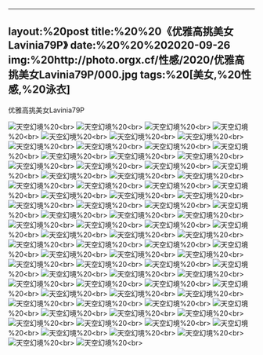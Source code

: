﻿---
layout:%20post
title:%20%20《优雅高挑美女Lavinia79P》
date:%20%20%202020-09-26
img:%20http://photo.orgx.cf/性感/2020/优雅高挑美女Lavinia79P/000.jpg
tags:%20[美女,%20性感,%20泳衣]
---

优雅高挑美女Lavinia79P



![天空幻境](http://photo.orgx.cf/性感/2020/优雅高挑美女Lavinia79P/001.jpg%20''天空幻境'')%20<br>
![天空幻境](http://photo.orgx.cf/性感/2020/优雅高挑美女Lavinia79P/002.jpg%20''天空幻境'')%20<br>
![天空幻境](http://photo.orgx.cf/性感/2020/优雅高挑美女Lavinia79P/003.jpg%20''天空幻境'')%20<br>
![天空幻境](http://photo.orgx.cf/性感/2020/优雅高挑美女Lavinia79P/004.jpg%20''天空幻境'')%20<br>
![天空幻境](http://photo.orgx.cf/性感/2020/优雅高挑美女Lavinia79P/005.jpg%20''天空幻境'')%20<br>
![天空幻境](http://photo.orgx.cf/性感/2020/优雅高挑美女Lavinia79P/006.jpg%20''天空幻境'')%20<br>
![天空幻境](http://photo.orgx.cf/性感/2020/优雅高挑美女Lavinia79P/007.jpg%20''天空幻境'')%20<br>
![天空幻境](http://photo.orgx.cf/性感/2020/优雅高挑美女Lavinia79P/008.jpg%20''天空幻境'')%20<br>
![天空幻境](http://photo.orgx.cf/性感/2020/优雅高挑美女Lavinia79P/009.jpg%20''天空幻境'')%20<br>
![天空幻境](http://photo.orgx.cf/性感/2020/优雅高挑美女Lavinia79P/010.jpg%20''天空幻境'')%20<br>
![天空幻境](http://photo.orgx.cf/性感/2020/优雅高挑美女Lavinia79P/011.jpg%20''天空幻境'')%20<br>
![天空幻境](http://photo.orgx.cf/性感/2020/优雅高挑美女Lavinia79P/012.jpg%20''天空幻境'')%20<br>
![天空幻境](http://photo.orgx.cf/性感/2020/优雅高挑美女Lavinia79P/013.jpg%20''天空幻境'')%20<br>
![天空幻境](http://photo.orgx.cf/性感/2020/优雅高挑美女Lavinia79P/014.jpg%20''天空幻境'')%20<br>
![天空幻境](http://photo.orgx.cf/性感/2020/优雅高挑美女Lavinia79P/015.jpg%20''天空幻境'')%20<br>
![天空幻境](http://photo.orgx.cf/性感/2020/优雅高挑美女Lavinia79P/016.jpg%20''天空幻境'')%20<br>
![天空幻境](http://photo.orgx.cf/性感/2020/优雅高挑美女Lavinia79P/017.jpg%20''天空幻境'')%20<br>
![天空幻境](http://photo.orgx.cf/性感/2020/优雅高挑美女Lavinia79P/018.jpg%20''天空幻境'')%20<br>
![天空幻境](http://photo.orgx.cf/性感/2020/优雅高挑美女Lavinia79P/019.jpg%20''天空幻境'')%20<br>
![天空幻境](http://photo.orgx.cf/性感/2020/优雅高挑美女Lavinia79P/020.jpg%20''天空幻境'')%20<br>
![天空幻境](http://photo.orgx.cf/性感/2020/优雅高挑美女Lavinia79P/021.jpg%20''天空幻境'')%20<br>
![天空幻境](http://photo.orgx.cf/性感/2020/优雅高挑美女Lavinia79P/022.jpg%20''天空幻境'')%20<br>
![天空幻境](http://photo.orgx.cf/性感/2020/优雅高挑美女Lavinia79P/023.jpg%20''天空幻境'')%20<br>
![天空幻境](http://photo.orgx.cf/性感/2020/优雅高挑美女Lavinia79P/024.jpg%20''天空幻境'')%20<br>
![天空幻境](http://photo.orgx.cf/性感/2020/优雅高挑美女Lavinia79P/025.jpg%20''天空幻境'')%20<br>
![天空幻境](http://photo.orgx.cf/性感/2020/优雅高挑美女Lavinia79P/026.jpg%20''天空幻境'')%20<br>
![天空幻境](http://photo.orgx.cf/性感/2020/优雅高挑美女Lavinia79P/027.jpg%20''天空幻境'')%20<br>
![天空幻境](http://photo.orgx.cf/性感/2020/优雅高挑美女Lavinia79P/028.jpg%20''天空幻境'')%20<br>
![天空幻境](http://photo.orgx.cf/性感/2020/优雅高挑美女Lavinia79P/029.jpg%20''天空幻境'')%20<br>
![天空幻境](http://photo.orgx.cf/性感/2020/优雅高挑美女Lavinia79P/030.jpg%20''天空幻境'')%20<br>
![天空幻境](http://photo.orgx.cf/性感/2020/优雅高挑美女Lavinia79P/031.jpg%20''天空幻境'')%20<br>
![天空幻境](http://photo.orgx.cf/性感/2020/优雅高挑美女Lavinia79P/032.jpg%20''天空幻境'')%20<br>
![天空幻境](http://photo.orgx.cf/性感/2020/优雅高挑美女Lavinia79P/033.jpg%20''天空幻境'')%20<br>
![天空幻境](http://photo.orgx.cf/性感/2020/优雅高挑美女Lavinia79P/034.jpg%20''天空幻境'')%20<br>
![天空幻境](http://photo.orgx.cf/性感/2020/优雅高挑美女Lavinia79P/035.jpg%20''天空幻境'')%20<br>
![天空幻境](http://photo.orgx.cf/性感/2020/优雅高挑美女Lavinia79P/036.jpg%20''天空幻境'')%20<br>
![天空幻境](http://photo.orgx.cf/性感/2020/优雅高挑美女Lavinia79P/037.jpg%20''天空幻境'')%20<br>
![天空幻境](http://photo.orgx.cf/性感/2020/优雅高挑美女Lavinia79P/038.jpg%20''天空幻境'')%20<br>
![天空幻境](http://photo.orgx.cf/性感/2020/优雅高挑美女Lavinia79P/039.jpg%20''天空幻境'')%20<br>
![天空幻境](http://photo.orgx.cf/性感/2020/优雅高挑美女Lavinia79P/040.jpg%20''天空幻境'')%20<br>
![天空幻境](http://photo.orgx.cf/性感/2020/优雅高挑美女Lavinia79P/041.jpg%20''天空幻境'')%20<br>
![天空幻境](http://photo.orgx.cf/性感/2020/优雅高挑美女Lavinia79P/042.jpg%20''天空幻境'')%20<br>
![天空幻境](http://photo.orgx.cf/性感/2020/优雅高挑美女Lavinia79P/043.jpg%20''天空幻境'')%20<br>
![天空幻境](http://photo.orgx.cf/性感/2020/优雅高挑美女Lavinia79P/044.jpg%20''天空幻境'')%20<br>
![天空幻境](http://photo.orgx.cf/性感/2020/优雅高挑美女Lavinia79P/045.jpg%20''天空幻境'')%20<br>
![天空幻境](http://photo.orgx.cf/性感/2020/优雅高挑美女Lavinia79P/046.jpg%20''天空幻境'')%20<br>
![天空幻境](http://photo.orgx.cf/性感/2020/优雅高挑美女Lavinia79P/047.jpg%20''天空幻境'')%20<br>
![天空幻境](http://photo.orgx.cf/性感/2020/优雅高挑美女Lavinia79P/048.jpg%20''天空幻境'')%20<br>
![天空幻境](http://photo.orgx.cf/性感/2020/优雅高挑美女Lavinia79P/049.jpg%20''天空幻境'')%20<br>
![天空幻境](http://photo.orgx.cf/性感/2020/优雅高挑美女Lavinia79P/050.jpg%20''天空幻境'')%20<br>
![天空幻境](http://photo.orgx.cf/性感/2020/优雅高挑美女Lavinia79P/051.jpg%20''天空幻境'')%20<br>
![天空幻境](http://photo.orgx.cf/性感/2020/优雅高挑美女Lavinia79P/052.jpg%20''天空幻境'')%20<br>
![天空幻境](http://photo.orgx.cf/性感/2020/优雅高挑美女Lavinia79P/053.jpg%20''天空幻境'')%20<br>
![天空幻境](http://photo.orgx.cf/性感/2020/优雅高挑美女Lavinia79P/054.jpg%20''天空幻境'')%20<br>
![天空幻境](http://photo.orgx.cf/性感/2020/优雅高挑美女Lavinia79P/055.jpg%20''天空幻境'')%20<br>
![天空幻境](http://photo.orgx.cf/性感/2020/优雅高挑美女Lavinia79P/056.jpg%20''天空幻境'')%20<br>
![天空幻境](http://photo.orgx.cf/性感/2020/优雅高挑美女Lavinia79P/057.jpg%20''天空幻境'')%20<br>
![天空幻境](http://photo.orgx.cf/性感/2020/优雅高挑美女Lavinia79P/058.jpg%20''天空幻境'')%20<br>
![天空幻境](http://photo.orgx.cf/性感/2020/优雅高挑美女Lavinia79P/059.jpg%20''天空幻境'')%20<br>
![天空幻境](http://photo.orgx.cf/性感/2020/优雅高挑美女Lavinia79P/060.jpg%20''天空幻境'')%20<br>
![天空幻境](http://photo.orgx.cf/性感/2020/优雅高挑美女Lavinia79P/061.jpg%20''天空幻境'')%20<br>
![天空幻境](http://photo.orgx.cf/性感/2020/优雅高挑美女Lavinia79P/062.jpg%20''天空幻境'')%20<br>
![天空幻境](http://photo.orgx.cf/性感/2020/优雅高挑美女Lavinia79P/063.jpg%20''天空幻境'')%20<br>
![天空幻境](http://photo.orgx.cf/性感/2020/优雅高挑美女Lavinia79P/064.jpg%20''天空幻境'')%20<br>
![天空幻境](http://photo.orgx.cf/性感/2020/优雅高挑美女Lavinia79P/065.jpg%20''天空幻境'')%20<br>
![天空幻境](http://photo.orgx.cf/性感/2020/优雅高挑美女Lavinia79P/066.jpg%20''天空幻境'')%20<br>
![天空幻境](http://photo.orgx.cf/性感/2020/优雅高挑美女Lavinia79P/067.jpg%20''天空幻境'')%20<br>
![天空幻境](http://photo.orgx.cf/性感/2020/优雅高挑美女Lavinia79P/068.jpg%20''天空幻境'')%20<br>
![天空幻境](http://photo.orgx.cf/性感/2020/优雅高挑美女Lavinia79P/069.jpg%20''天空幻境'')%20<br>
![天空幻境](http://photo.orgx.cf/性感/2020/优雅高挑美女Lavinia79P/070.jpg%20''天空幻境'')%20<br>
![天空幻境](http://photo.orgx.cf/性感/2020/优雅高挑美女Lavinia79P/071.jpg%20''天空幻境'')%20<br>
![天空幻境](http://photo.orgx.cf/性感/2020/优雅高挑美女Lavinia79P/072.jpg%20''天空幻境'')%20<br>
![天空幻境](http://photo.orgx.cf/性感/2020/优雅高挑美女Lavinia79P/073.jpg%20''天空幻境'')%20<br>
![天空幻境](http://photo.orgx.cf/性感/2020/优雅高挑美女Lavinia79P/074.jpg%20''天空幻境'')%20<br>
![天空幻境](http://photo.orgx.cf/性感/2020/优雅高挑美女Lavinia79P/075.jpg%20''天空幻境'')%20<br>
![天空幻境](http://photo.orgx.cf/性感/2020/优雅高挑美女Lavinia79P/076.jpg%20''天空幻境'')%20<br>
![天空幻境](http://photo.orgx.cf/性感/2020/优雅高挑美女Lavinia79P/077.jpg%20''天空幻境'')%20<br>
![天空幻境](http://photo.orgx.cf/性感/2020/优雅高挑美女Lavinia79P/078.jpg%20''天空幻境'')%20<br>
![天空幻境](http://photo.orgx.cf/性感/2020/优雅高挑美女Lavinia79P/079.jpg%20''天空幻境'')%20<br>